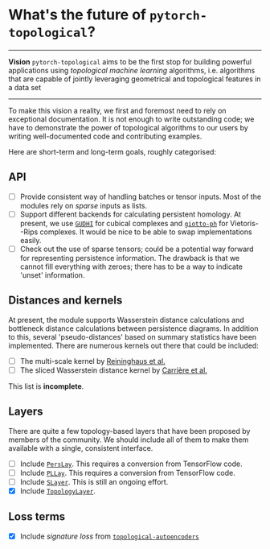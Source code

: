 # What's the future of `pytorch-topological`?

---

**Vision** `pytorch-topological` aims to be the first stop for building
powerful applications using *topological machine learning* algorithms,
i.e. algorithms that are capable of jointly leveraging geometrical and
topological features in a data set

---

To make this vision a reality, we first and foremost need to rely on
exceptional documentation. It is not enough to write outstanding code;
we have to demonstrate the power of topological algorithms to our users
by writing well-documented code and contributing examples.

Here are short-term and long-term goals, roughly categorised:

## API

- [ ] Provide consistent way of handling batches or tensor inputs. Most
  of the modules rely on *sparse* inputs as lists.
- [ ] Support different backends for calculating persistent homology. At
  present, we use [`GUDHI`](https://github.com/GUDHI/gudhi-devel/) for
  cubical complexes and [`giotto-ph`](https://github.com/giotto-ai/giotto-ph)
  for Vietoris--Rips complexes. It would be nice to be able to swap
  implementations easily.
- [ ] Check out the use of sparse tensors; could be a potential way
  forward for representing persistence information. The drawback is that
  we cannot fill everything with zeroes; there has to be a way to
  indicate 'unset' information.

## Distances and kernels

At present, the module supports Wasserstein distance calculations and
bottleneck distance calculations between persistence diagrams. In
addition to this, several 'pseudo-distances' based on summary statistics
have been implemented. There are numerous kernels out there that could
be included:

- [ ] The multi-scale kernel by [Reininghaus et al.](https://openaccess.thecvf.com/content_cvpr_2015/papers/Reininghaus_A_Stable_Multi-Scale_2015_CVPR_paper.pdf)
- [ ] The sliced Wasserstein distance kernel by [Carrière et al.](https://arxiv.org/abs/1706.03358)

This list is **incomplete**.

## Layers

There are quite a few topology-based layers that have been proposed by
members of the community. We should include all of them to make them
available with a single, consistent interface.

- [ ] Include [`PersLay`](https://github.com/MathieuCarriere/perslay).
  This requires a conversion from TensorFlow code.
- [ ] Include [`PLLay`](https://github.com/jisuk1/pllay).
  This requires a conversion from TensorFlow code.
- [ ] Include [`SLayer`](https://github.com/c-hofer/torchph). This is
  still an ongoing effort.
- [x] Include [`TopologyLayer`](https://github.com/bruel-gabrielsson/TopologyLayer).

## Loss terms

- [x] Include *signature loss* from [`topological-autoencoders`](https://github.com/BorgwardtLab/topological-autoencoders)
